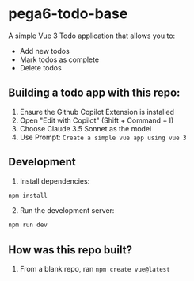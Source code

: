 # pega6-todo-base

A simple Vue 3 Todo application that allows you to:
- Add new todos
- Mark todos as complete
- Delete todos

## Building a todo app with this repo:

1. Ensure the Github Copilot Extension is installed
2. Open "Edit with Copilot" (Shift + Command + I)
3. Choose Claude 3.5 Sonnet as the model
4. Use Prompt: `Create a simple vue app using vue 3`

## Development

1. Install dependencies:
```bash
npm install
```

2. Run the development server:
```bash
npm run dev
```

## How was this repo built?
1. From a blank repo, ran `npm create vue@latest`
